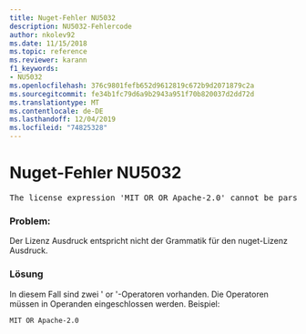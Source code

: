 ```yaml
---
title: Nuget-Fehler NU5032
description: NU5032-Fehlercode
author: nkolev92
ms.date: 11/15/2018
ms.topic: reference
ms.reviewer: karann
f1_keywords:
- NU5032
ms.openlocfilehash: 376c9801fefb652d9612819c672b9d2071879c2a
ms.sourcegitcommit: fe34b1fc79d6a9b2943a951f70b820037d2dd72d
ms.translationtype: MT
ms.contentlocale: de-DE
ms.lasthandoff: 12/04/2019
ms.locfileid: "74825328"
---
```

# <a name="nuget-error-nu5032"></a>Nuget-Fehler NU5032
<pre>The license expression 'MIT OR OR Apache-2.0' cannot be parsed succesfully. The license expression is invalid.</pre>

### <a name="issue"></a>Problem:

Der Lizenz Ausdruck entspricht nicht der Grammatik für den nuget-Lizenz Ausdruck.

### <a name="solution"></a>Lösung

In diesem Fall sind zwei ' or '-Operatoren vorhanden. Die Operatoren müssen in Operanden eingeschlossen werden. Beispiel:

```
MIT OR Apache-2.0
```
